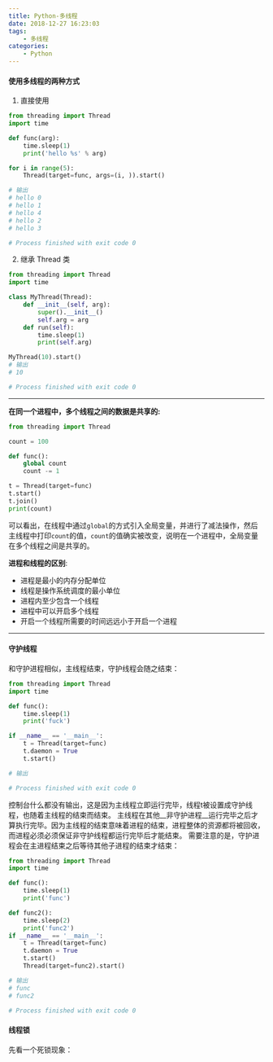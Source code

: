 ```yaml
---
title: Python-多线程
date: 2018-12-27 16:23:03
tags:
    - 多线程
categories:
    - Python
---
```

#### 使用多线程的两种方式
1. 直接使用
```python
from threading import Thread
import time

def func(arg):
    time.sleep(1)
    print('hello %s' % arg)

for i in range(5):
    Thread(target=func, args=(i, )).start()

# 输出
# hello 0
# hello 1
# hello 4
# hello 2
# hello 3

# Process finished with exit code 0
```
2. 继承 Thread 类
```python
from threading import Thread
import time

class MyThread(Thread):
    def __init__(self, arg):
        super().__init__()
        self.arg = arg
    def run(self):
        time.sleep(1)
        print(self.arg)

MyThread(10).start()
# 输出
# 10

# Process finished with exit code 0
```
---
__在同一个进程中，多个线程之间的数据是共享的:__
```python
from threading import Thread

count = 100

def func():
    global count
    count -= 1

t = Thread(target=func)
t.start()
t.join()
print(count)
```
可以看出，在线程中通过`global`的方式引入全局变量，并进行了减法操作，然后主线程中打印`count`的值，`count`的值确实被改变，说明在一个进程中，全局变量在多个线程之间是共享的。

__进程和线程的区别__:
- 进程是最小的内存分配单位
- 线程是操作系统调度的最小单位
- 进程内至少包含一个线程
- 进程中可以开启多个线程
- 开启一个线程所需要的时间远远小于开启一个进程

---

#### 守护线程
和守护进程相似，主线程结束，守护线程会随之结束：
```python
from threading import Thread
import time

def func():
    time.sleep(1)
    print('fuck')

if __name__ == '__main__':
    t = Thread(target=func)
    t.daemon = True
    t.start()

# 输出

# Process finished with exit code 0
```
控制台什么都没有输出，这是因为主线程立即运行完毕，线程t被设置成守护线程，也随着主线程的结束而结束。
主线程在其他__非守护进程__运行完毕之后才算执行完毕。因为主线程的结束意味着进程的结束，进程整体的资源都将被回收，而进程必须必须保证非守护线程都运行完毕后才能结束。
需要注意的是，守护进程会在主进程结束之后等待其他子进程的结束才结束：
```python
from threading import Thread
import time

def func():
    time.sleep(1)
    print('func')

def func2():
    time.sleep(2)
    print('func2')
if __name__ == '__main__':
    t = Thread(target=func)
    t.daemon = True
    t.start()
    Thread(target=func2).start()

# 输出
# func
# func2

# Process finished with exit code 0
```
#### 线程锁
先看一个死锁现象：
```python

```